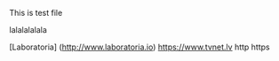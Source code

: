 This is test file

lalalalalala

[Laboratoria] (http://www.laboratoria.io)
https://www.tvnet.lv
http
https


